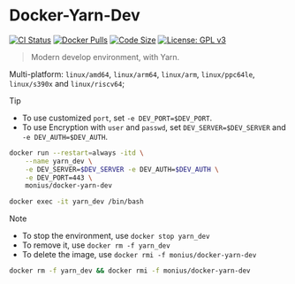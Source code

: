 # Docker-Yarn-Dev

[![CI Status](https://github.com/Mon-ius/Docker-Yarn-Dev/workflows/build/badge.svg)](https://github.com/Mon-ius/Docker-Yarn-Dev/actions?query=workflow:build)
[![Docker Pulls](https://flat.badgen.net/docker/pulls/monius/docker-yarn-dev?icon=docker)](https://hub.docker.com/r/monius/docker-yarn-dev)
[![Code Size](https://img.shields.io/github/languages/code-size/Mon-ius/Docker-Yarn-Dev)](https://github.com/Mon-ius/Docker-Yarn-Dev)
[![License: GPL v3](https://img.shields.io/badge/License-GPLv3-blue.svg)](https://www.gnu.org/licenses/gpl-3.0)

> Modern develop environment, with Yarn.

Multi-platform: `linux/amd64`, `linux/arm64`, `linux/arm`, `linux/ppc64le`, `linux/s390x` and `linux/riscv64`;

> [!TIP]
> - To use customized `port`, set `-e DEV_PORT=$DEV_PORT`.
> - To use Encryption with `user` and `passwd`, set `DEV_SERVER=$DEV_SERVER` and `-e DEV_AUTH=$DEV_AUTH`.

```sh
docker run --restart=always -itd \
    --name yarn_dev \
    -e DEV_SERVER=$DEV_SERVER -e DEV_AUTH=$DEV_AUTH \
    -e DEV_PORT=443 \
    monius/docker-yarn-dev

docker exec -it yarn_dev /bin/bash
```

> [!NOTE]
> - To stop the environment, use `docker stop yarn_dev`
> - To remove it, use `docker rm -f yarn_dev`
> - To delete the image, use `docker rmi -f monius/docker-yarn-dev`

```sh
docker rm -f yarn_dev && docker rmi -f monius/docker-yarn-dev
```
